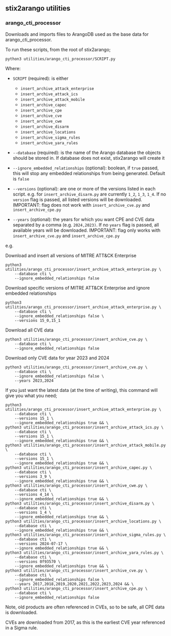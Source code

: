## stix2arango utilities

### arango_cti_processor

Downloads and imports files to ArangoDB used as the base data for arango_cti_processor.

To run these scripts, from the root of stix2arango;

```shell
python3 utilities/arango_cti_processor/SCRIPT.py
```

Where:

* `SCRIPT` (required): is either
	* `insert_archive_attack_enterprise`
	* `insert_archive_attack_ics`
	* `insert_archive_attack_mobile`
	* `insert_archive_capec`
	* `insert_archive_cpe`
	* `insert_archive_cve`
	* `insert_archive_cwe`
	* `insert_archive_disarm`
	* `insert_archive_locations`
	* `insert_archive_sigma_rules`
	* `insert_archive_yara_rules`
	
* `--database` (required): is the name of the Arango database the objects should be stored in. If database does not exist, stix2arango will create it
* `--ignore_embedded_relationships` (optional): boolean, if `true` passed, this will stop any embedded relationships from being generated. Default is `false`
* `--versions` (optional): are one or more of the versions listed in each script. e.g. for `insert_archive_disarm.py` are currently `1_2`, `1_3`, `1_4`. If no `version` flag is passed, all listed versions will be downloaded. IMPORTANT: flag does not work with `insert_archive_cve.py` and `insert_archive_cpe.py`
* `--years` (optional): the years for which you want CPE and CVE data separated by a comma (e.g. `2024,2023)`. If no `years` flag is passed, all available years will be downloaded. IMPORTANT: flag only works with `insert_archive_cve.py` and `insert_archive_cpe.py`

e.g.

Download and insert all versions of MITRE ATT&CK Enterprise

```shell
python3 utilities/arango_cti_processor/insert_archive_attack_enterprise.py \
	--database cti \
	--ignore_embedded_relationships false
```

Download specific versions of MITRE ATT&CK Enterprise and ignore embedded relationships

```shell
python3 utilities/arango_cti_processor/insert_archive_attack_enterprise.py \
	--database cti \
	--ignore_embedded_relationships false \
	--versions 15_0,15_1
```

Download all CVE data

```shell
python3 utilities/arango_cti_processor/insert_archive_cve.py \
	--database cti \
	--ignore_embedded_relationships false
```

Download only CVE data for year 2023 and 2024

```shell
python3 utilities/arango_cti_processor/insert_archive_cve.py \
	--database cti \
	--ignore_embedded_relationships false \
	--years 2023,2024
```

If you just want the latest data (at the time of writing), this command will give you what you need;

```shell
python3 utilities/arango_cti_processor/insert_archive_attack_enterprise.py \
	--database cti \
	--versions 15_1 \
    --ignore_embedded_relationships true && \
python3 utilities/arango_cti_processor/insert_archive_attack_ics.py \
	--database cti \
	--versions 15_1 \
    --ignore_embedded_relationships true && \
python3 utilities/arango_cti_processor/insert_archive_attack_mobile.py \
	--database cti \
	--versions 15_1 \
    --ignore_embedded_relationships true && \
python3 utilities/arango_cti_processor/insert_archive_capec.py \
	--database cti \
	--versions 3_9 \
    --ignore_embedded_relationships true && \
python3 utilities/arango_cti_processor/insert_archive_cwe.py \
	--database cti \
	--versions 4_14 \
    --ignore_embedded_relationships true && \
python3 utilities/arango_cti_processor/insert_archive_disarm.py \
	--database cti \
	--versions 1_4 \
    --ignore_embedded_relationships true && \
python3 utilities/arango_cti_processor/insert_archive_locations.py \
	--database cti \
    --ignore_embedded_relationships true && \
python3 utilities/arango_cti_processor/insert_archive_sigma_rules.py \
	--database cti \
	--versions 2024-07-17 \
    --ignore_embedded_relationships true && \
python3 utilities/arango_cti_processor/insert_archive_yara_rules.py \
	--database cti \
	--versions 0f93570 \
    --ignore_embedded_relationships true && \
python3 utilities/arango_cti_processor/insert_archive_cve.py \
	--database cti \
	--ignore_embedded_relationships false \
	--years 2017,2018,2019,2020,2021,2022,2023,2024 && \
python3 utilities/arango_cti_processor/insert_archive_cpe.py \
	--database cti \
	--ignore_embedded_relationships false
```

Note, old products are often referenced in CVEs, so to be safe, all CPE data is downloaded.

CVEs are downloaded from 2017, as this is the earliest CVE year referenced in a Sigma rule.